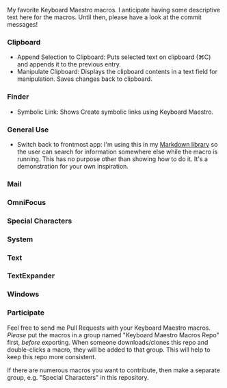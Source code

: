 My favorite Keyboard Maestro macros. I anticipate having some descriptive text here for the macros. Until then, please have a look at the commit messages!

### Clipboard ###

* Append Selection to Clipboard: Puts selected text on clipboard (⌘C) and appends it to the previous entry.* Manipulate Clipboard: Displays the clipboard contents in a text field for manipulation. Saves changes back to clipboard.

### Finder ###

* Symbolic Link: Shows Create symbolic links using Keyboard Maestro. 

### General Use ###

* Switch back to frontmost app: I'm using this in my [Markdown library](https://github.com/Zettt/km-markdown-library) so the user can search for information somewhere else while the macro is running. This has no purpose other than showing how to do it. It's a demonstration for your own inspiration.

### Mail ###

### OmniFocus ###

### Special Characters ###

### System ###

### Text ###

### TextExpander ###

### Windows ###








### Participate ###

Feel free to send me Pull Requests with your Keyboard Maestro macros.  
*Please* put the macros in a group named "Keyboard Maestro Macros Repo" first, *before* exporting. When someone downloads/clones this repo and double-clicks a macro, they will be added to that group. This will help to keep this repo more consistent.

If there are numerous macros you want to contribute, then make a separate group, e.g. "Special Characters" in this repository.
